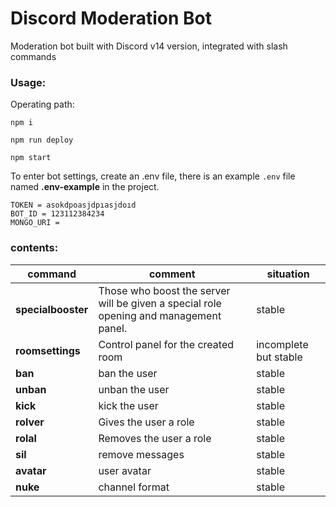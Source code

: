 # Discord Moderation Bot
Moderation bot built with Discord v14 version, integrated with slash commands

### Usage:

Operating path:

` npm i `

` npm run deploy `

` npm start `

To enter bot settings, create an .env file, there is an example ` .env ` file named **.env-example** in the project.

```
TOKEN = asokdpoasjdpıasjdoıd
BOT_ID = 123112384234
MONGO_URI = 
```

### contents:
| command | comment | situation |
| ------ | ------ | ------ |
| **specialbooster** |  Those who boost the server will be given a special role opening and management panel. | stable |
| **roomsettings** |  Control panel for the created room | incomplete but stable |
| **ban** |  ban the user | stable |
| **unban** |  unban the user | stable |
| **kick** |  kick the user | stable |
| **rolver** |  Gives the user a role | stable |
| **rolal** |  Removes the user a role | stable |
| **sil** |  remove messages | stable |
| **avatar** |  user avatar | stable |
| **nuke** |  channel format | stable |
